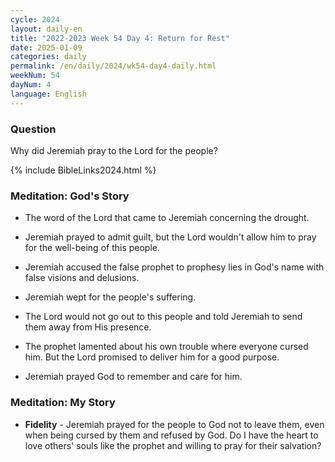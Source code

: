 ```yaml
---
cycle: 2024
layout: daily-en
title: "2022-2023 Week 54 Day 4: Return for Rest"
date: 2025-01-09
categories: daily
permalink: /en/daily/2024/wk54-day4-daily.html
weekNum: 54
dayNum: 4
language: English
---
```


### Question     
Why did Jeremiah pray to the Lord for the people?

{% include BibleLinks2024.html %} 

### Meditation: God's Story   
+ The word of the Lord that came to Jeremiah concerning the drought. 

+ Jeremiah prayed to admit guilt, but the Lord wouldn't allow him to pray for the well-being of this people. 

+ Jeremiah accused the false prophet to prophesy lies in God's name with false visions and delusions. 

+ Jeremiah wept for the people's suffering. 

+ The Lord would not go out to this people and told Jeremiah to send them away from His presence. 

+ The prophet lamented about his own trouble where everyone cursed him. But the Lord promised to deliver him for a good purpose. 

+ Jeremiah prayed God to remember and care for him. 

### Meditation: My Story   
+ **Fidelity** - Jeremiah prayed for the people to God not to leave them, even when being cursed by them and refused by God. Do I have the heart to love others' souls like the prophet and willing to pray for their salvation? 
